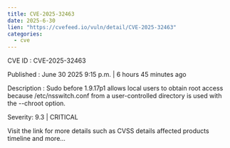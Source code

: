 ```yaml
--- 
title: CVE-2025-32463
date: 2025-6-30
lien: "https://cvefeed.io/vuln/detail/CVE-2025-32463"
categories:
  - cve
---
```


CVE ID : CVE-2025-32463

Published :  June 30
2025
9:15 p.m. | 6 hours
45 minutes ago

Description : Sudo before 1.9.17p1 allows local users to obtain root access because /etc/nsswitch.conf from a user-controlled directory is used with the --chroot option.

Severity: 9.3 | CRITICAL

Visit the link for more details
such as CVSS details
affected products
timeline
and more...
